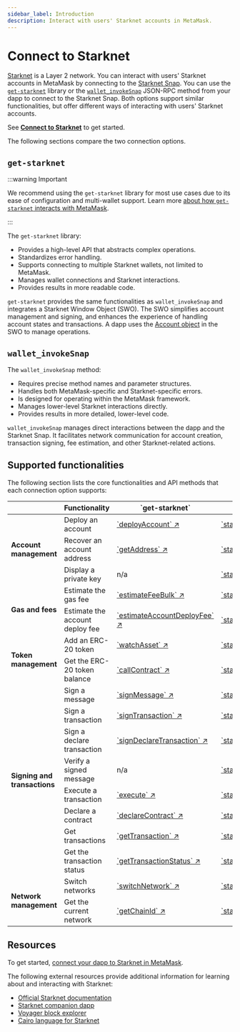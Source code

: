 ```yaml
---
sidebar_label: Introduction
description: Interact with users' Starknet accounts in MetaMask.
---
```


# Connect to Starknet

[Starknet](https://www.starknet.io/) is a Layer 2 network.
You can interact with users' Starknet accounts in MetaMask by connecting to the
[Starknet Snap](https://snaps.metamask.io/snap/npm/consensys/starknet-snap/).
You can use the [`get-starknet`](https://github.com/starknet-io/get-starknet) library or the
[`wallet_invokeSnap`](/snaps/reference/wallet-api-for-snaps/#wallet_invokesnap) JSON-RPC method from
your dapp to connect to the Starknet Snap.
Both options support similar functionalities, but offer different ways of interacting with users'
Starknet accounts.

See [**Connect to Starknet**](guides/connect-to-starknet.md) to get started.

The following sections compare the two connection options.

## `get-starknet`

:::warning Important

We recommend using the `get-starknet` library for most use cases due to its ease of configuration
and multi-wallet support.
Learn more [about how `get-starknet` interacts with MetaMask](concepts/about-get-starknet.md).

:::

The `get-starknet` library:

- Provides a high-level API that abstracts complex operations.
- Standardizes error handling.
- Supports connecting to multiple Starknet wallets, not limited to MetaMask.
- Manages wallet connections and Starknet interactions.
- Provides results in more readable code.

`get-starknet` provides the same functionalities as `wallet_invokeSnap` and integrates a Starknet
Window Object (SWO).
The SWO simplifies account management and signing, and enhances the  experience of handling account
states and transactions.
A dapp uses the [Account object](https://starknetjs.com/docs/API/classes/Account) in the SWO to manage operations.

## `wallet_invokeSnap`

The `wallet_invokeSnap` method:

- Requires precise method names and parameter structures.
- Handles both MetaMask-specific and Starknet-specific errors.
- Is designed for operating within the MetaMask framework.
- Manages lower-level Starknet interactions directly.
- Provides results in more detailed, lower-level code.

`wallet_invokeSnap` manages direct interactions between the dapp and the Starknet Snap.
It facilitates network communication for account creation, transaction signing, fee estimation, and
other Starknet-related actions.

## Supported functionalities

The following section lists the core functionalities and API methods that each connection option supports:

<table>
  <thead>
    <tr>
      <th></th>
      <th>Functionality</th>
      <th>`get-starknet`</th>
      <th>`wallet_invokeSnap`</th>
    </tr>
  </thead>
  <tbody>
    <tr>
      <td rowspan="3"><b>Account management</b></td>
      <td>Deploy an account</td>
      <td><a href="https://starknetjs.com/docs/API/classes/Account/#deployaccount">`deployAccount` ↗</a></td>
      <td><a href=" /wallet/reference/non-evm-apis/starknet-snap-api/#starknet_createaccount">`starkNet_createAccount`</a></td>
    </tr>
    <tr>
      <td>Recover an account address</td>
      <td><a href="https://github.com/starknet-io/get-starknet/blob/ff37390b25b8368ebeb5f2323e2d8826964b41ae/packages/core/src/StarknetWindowObject.ts#L95">`getAddress` ↗</a></td>
      <td><a href="/sdk/starknet/reference/snap-api/#starknet_recoveraccounts">`starkNet_recoverAccounts`</a></td>
    </tr>
    <tr>
      <td>Display a private key</td>
      <td>n/a</td>
      <td><a href="/sdk/starknet/reference/snap-api/#starknet_displayprivatekey">`starkNet_displayPrivateKey`</a></td>
    </tr>
    <tr>
      <td rowspan="2"><b>Gas and fees</b></td>
      <td>Estimate the gas fee</td>
      <td><a href="https://starknetjs.com/docs/API/classes/Account/#estimatefeebulk">`estimateFeeBulk` ↗</a></td>
      <td><a href="/sdk/starknet/reference/snap-api/#starknet_estimatefee">`starkNet_estimateFee`</a></td>
    </tr>
    <tr>
      <td>Estimate the account deploy fee</td>
      <td><a href="https://starknetjs.com/docs/API/classes/Account/#estimateaccountdeployfee">`estimateAccountDeployFee` ↗</a></td>
      <td><a href="/sdk/starknet/reference/snap-api/#starknet_estimateaccountdeployfee">`starkNet_estimateAccountDeployFee`</a></td>
    </tr>
    <tr>
      <td rowspan="2"><b>Token management</b></td>
      <td>Add an ERC-20 token</td>
      <td><a href="https://github.com/starknet-io/get-starknet/blob/ff37390b25b8368ebeb5f2323e2d8826964b41ae/packages/core/src/StarknetWindowObject.ts#L58">`watchAsset` ↗</a></td>
      <td><a href="/sdk/starknet/reference/snap-api/#starknet_adderc20token">`starkNet_addErc20Token`</a></td>
    </tr>
    <tr>
      <td>Get the ERC-20 token balance</td>
      <td><a href="http://starknetjs.com/docs/API/classes/Provider/#callcontract">`callContract` ↗</a></td>
      <td><a href="/sdk/starknet/reference/snap-api/#starknet_geterc20tokenbalance">`starkNet_getErc20TokenBalance`</a></td>
    </tr>
    <tr>
      <td rowspan="8"><b>Signing and transactions</b></td>
      <td>Sign a message</td>
      <td><a href="https://starknetjs.com/docs/API/classes/Signer#signmessage">`signMessage` ↗</a></td>
      <td><a href="/sdk/starknet/reference/snap-api/#starknet_signmessage">`starkNet_signMessage`</a></td>
    </tr>
    <tr>
      <td>Sign a transaction</td>
      <td><a href="https://starknetjs.com/docs/API/classes/Signer#signtransaction">`signTransaction` ↗</a></td>
      <td><a href="/sdk/starknet/reference/snap-api/#starknet_signtransaction">`starkNet_signTransaction`</a></td>
    </tr>
    <tr>
      <td>Sign a declare transaction</td>
      <td><a href="https://starknetjs.com/docs/API/classes/Signer#signdeclaretransaction">`signDeclareTransaction` ↗</a></td>
      <td><a href="/sdk/starknet/reference/snap-api/#starknet_signdeclaretransaction">`starkNet_signDeclareTransaction`</a></td>
    </tr>
    <tr>
      <td>Verify a signed message</td>
      <td>n/a</td>
      <td><a href="/sdk/starknet/reference/snap-api/#starknet_verifysignedmessage">`starkNet_verifySignedMessage`</a></td>
    </tr>
    <tr>
      <td>Execute a transaction</td>
      <td><a href="https://starknetjs.com/docs/API/classes/Account/#execute">`execute` ↗</a></td>
      <td><a href="/sdk/starknet/reference/snap-api/#starknet_executetxn">`starkNet_executeTxn`</a></td>
    </tr>
    <tr>
      <td>Declare a contract</td>
      <td><a href="https://starknetjs.com/docs/API/classes/Account/#declarecontract">`declareContract` ↗</a></td>
      <td><a href="/sdk/starknet/reference/snap-api/#starknet_declarecontract">`starkNet_declareContract`</a></td>
    </tr>
    <tr>
      <td>Get transactions</td>
      <td><a href="https://starknetjs.com/docs/API/classes/Account/#gettransaction">`getTransaction` ↗</a></td>
      <td><a href="/sdk/starknet/reference/snap-api/#starknet_gettransaction">`starkNet_getTransaction`</a></td>
    </tr>
    <tr>
      <td>Get the transaction status</td>
      <td><a href="https://starknetjs.com/docs/API/classes/Account/#gettransactionstatus">`getTransactionStatus` ↗</a></td>
      <td><a href="/sdk/starknet/reference/snap-api/#starknet_gettransactionstatus">`starkNet_getTransactionStatus`</a></td>
    </tr>
    <tr>
      <td rowspan="4"><b>Network management</b></td>
      <td>Switch networks</td>
      <td><a href="https://github.com/starknet-io/get-starknet/blob/ff37390b25b8368ebeb5f2323e2d8826964b41ae/packages/core/src/StarknetWindowObject.ts#L58">`switchNetwork` ↗</a></td>
      <td><a href="/sdk/starknet/reference/snap-api/#starknet_switchnetwork">`starkNet_switchNetwork`</a></td>
    </tr>
    <tr>
      <td>Get the current network</td>
      <td><a href="https://starknetjs.com/docs/API/classes/Provider#getchainid">`getChainId` ↗</a></td>
      <td><a href="/sdk/starknet/reference/snap-api/#starknet_getcurrentnetwork">`starkNet_getCurrentNetwork`</a></td>
    </tr>
  </tbody>
</table>

## Resources

To get started, [connect your dapp to Starknet in MetaMask](guides/connect-to-starknet.md).

The following external resources provide additional information for learning about and interacting with Starknet:

- [Official Starknet documentation](https://www.starknet.io/developers/)
- [Starknet companion dapp](https://snaps.consensys.io/starknet)
- [Voyager block explorer](https://voyager.online/)
- [Cairo language for Starknet](https://book.cairo-lang.org/)
